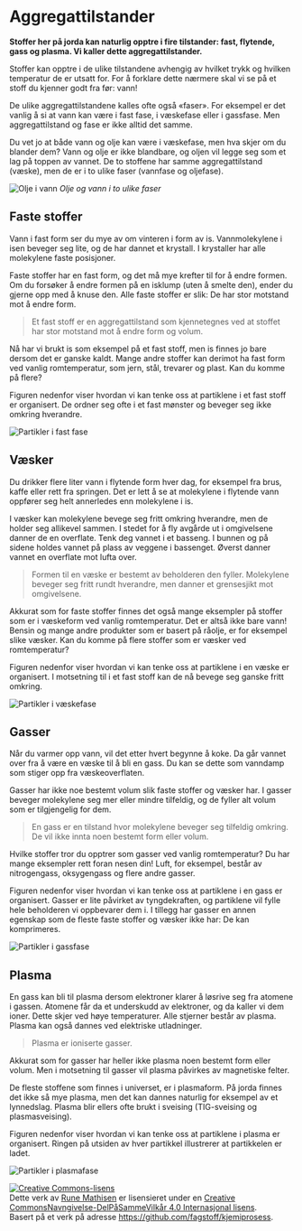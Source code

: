 Aggregattilstander
==================
**Stoffer her på jorda kan naturlig opptre i fire tilstander: fast, flytende, gass og plasma. Vi kaller dette aggregattilstander.**

Stoffer kan opptre i de ulike tilstandene avhengig av hvilket trykk og hvilken temperatur de er utsatt for. For å forklare dette nærmere skal vi se på et stoff du kjenner godt fra før: vann!

De ulike aggregattilstandene kalles ofte også «faser». For eksempel er det vanlig å si at vann kan være i fast fase, i væskefase eller i gassfase. Men aggregattilstand og fase er ikke alltid det samme.

Du vet jo at både vann og olje kan være i væskefase, men hva skjer om du blander dem? Vann og olje er ikke blandbare, og oljen vil legge seg som et lag på toppen av vannet. De to stoffene har samme aggregattilstand (væske), men de er i to ulike faser (vannfase og oljefase).

![Olje i vann](https://upload.wikimedia.org/wikipedia/commons/thumb/d/d3/Oil_in_water.jpg/317px-Oil_in_water.jpg)
*Olje og vann i to ulike faser*

Faste stoffer
-------------
Vann i fast form ser du mye av om vinteren i form av is. Vannmolekylene i isen beveger seg lite, og de har dannet et krystall. I krystaller har alle molekylene faste posisjoner.

Faste stoffer har en fast form, og det må mye krefter til for å endre formen. Om du forsøker å endre formen på en isklump (uten å smelte den), ender du gjerne opp med å knuse den. Alle faste stoffer er slik: De har stor motstand mot å endre form.

>Et fast stoff er en aggregattilstand som kjennetegnes ved at stoffet har stor motstand mot å endre form og volum.

Nå har vi brukt is som eksempel på et fast stoff, men is finnes jo bare dersom det er ganske kaldt. Mange andre stoffer kan derimot ha fast form ved vanlig romtemperatur, som jern, stål, trevarer og plast. Kan du komme på flere?

Figuren nedenfor viser hvordan vi kan tenke oss at partiklene i et fast stoff er organisert. De ordner seg ofte i et fast mønster og beveger seg ikke omkring hverandre.

![Partikler i fast fase](https://upload.wikimedia.org/wikipedia/commons/thumb/b/b7/Partikler_i_fast_fase.png/472px-Partikler_i_fast_fase.png)

Væsker
------
Du drikker flere liter vann i flytende form hver dag, for eksempel fra brus, kaffe eller rett fra springen. Det er lett å se at molekylene i flytende vann oppfører seg helt annerledes enn molekylene i is.

I væsker kan molekylene bevege seg fritt omkring hverandre, men de holder seg allikevel sammen. I stedet for å fly avgårde ut i omgivelsene danner de en overflate. Tenk deg vannet i et basseng. I bunnen og på sidene holdes vannet på plass av veggene i bassenget. Øverst danner vannet en overflate mot lufta over.

>Formen til en væske er bestemt av beholderen den fyller. Molekylene beveger seg fritt rundt hverandre, men danner et grensesjikt mot omgivelsene.

Akkurat som for faste stoffer finnes det også mange eksempler på stoffer som er i væskeform ved vanlig romtemperatur. Det er altså ikke bare vann! Bensin og mange andre produkter som er basert på råolje, er for eksempel slike væsker. Kan du komme på flere stoffer som er væsker ved romtemperatur?

Figuren nedenfor viser hvordan vi kan tenke oss at partiklene i en væske er organisert. I motsetning til i et fast stoff kan de nå bevege seg ganske fritt omkring.

![Partikler i væskefase](https://upload.wikimedia.org/wikipedia/commons/thumb/5/51/Partikler_i_flytende_fase.png/473px-Partikler_i_flytende_fase.png)

Gasser
------
Når du varmer opp vann, vil det etter hvert begynne å koke. Da går vannet over fra å være en væske til å bli en gass. Du kan se dette som vanndamp som stiger opp fra væskeoverflaten.

Gasser har ikke noe bestemt volum slik faste stoffer og væsker har. I gasser beveger molekylene seg mer eller mindre tilfeldig, og de fyller alt volum som er tilgjengelig for dem.

>En gass er en tilstand hvor molekylene beveger seg tilfeldig omkring. De vil ikke innta noen bestemt form eller volum.

Hvilke stoffer tror du opptrer som gasser ved vanlig romtemperatur? Du har mange eksempler rett foran nesen din! Luft, for eksempel, består av nitrogengass, oksygengass og flere andre gasser.

Figuren nedenfor viser hvordan vi kan tenke oss at partiklene i en gass er organisert. Gasser er lite påvirket av tyngdekraften, og partiklene vil fylle hele beholderen vi oppbevarer dem i. I tillegg har gasser en annen egenskap som de fleste faste stoffer og væsker ikke har: De kan komprimeres.

![Partikler i gassfase](https://upload.wikimedia.org/wikipedia/commons/thumb/1/1d/Partikler_i_gassfase.png/473px-Partikler_i_gassfase.png)

Plasma
------
En gass kan bli til plasma dersom elektroner klarer å løsrive seg fra atomene i gassen. Atomene får da et underskudd av elektroner, og da kaller vi dem ioner. Dette skjer ved høye temperaturer. Alle stjerner består av plasma. Plasma kan også dannes ved elektriske utladninger.

> Plasma er ioniserte gasser.

Akkurat som for gasser har heller ikke plasma noen bestemt form eller volum. Men i motsetning til gasser vil plasma påvirkes av magnetiske felter.

De fleste stoffene som finnes i universet, er i plasmaform. På jorda finnes det ikke så mye plasma, men det kan dannes naturlig for eksempel av et lynnedslag. Plasma blir ellers ofte brukt i sveising (TIG-sveising og plasmasveising).

Figuren nedenfor viser hvordan vi kan tenke oss at partiklene i plasma er organisert. Ringen på utsiden av hver partikkel illustrerer at partikkelen er ladet.

![Partikler i plasmafase](https://upload.wikimedia.org/wikipedia/commons/thumb/6/62/Partikler_i_plasmafase.png/476px-Partikler_i_plasmafase.png)

<a rel="license" href="http://creativecommons.org/licenses/by-sa/4.0/"><img alt="Creative Commons-lisens" style="border-width:0" src="https://i.creativecommons.org/l/by-sa/4.0/88x31.png" /></a><br />Dette verk av <a xmlns:cc="http://creativecommons.org/ns#" href="http://runemathisen.com/" property="cc:attributionName" rel="cc:attributionURL">Rune Mathisen</a> er lisensieret under en <a rel="license" href="http://creativecommons.org/licenses/by-sa/4.0/">Creative CommonsNavngivelse-DelPåSammeVilkår 4.0 Internasjonal lisens</a>.<br />Basert på et verk på adresse <a xmlns:dct="http://purl.org/dc/terms/" href="https://github.com/fagstoff/kjemiprosess" rel="dct:source">https://github.com/fagstoff/kjemiprosess</a>.
